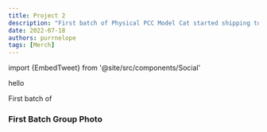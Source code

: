 ```yaml
---
title: Project 2
description: "First batch of Physical PCC Model Cat started shipping to holders in July 2022."
date: 2022-07-18
authors: purrnelope
tags: [Merch]
---
```


import {EmbedTweet} from '@site/src/components/Social'

hello 

First batch of 

<!--truncate-->

### First Batch Group Photo